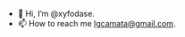 - 👋 Hi, I’m @xyfodase.
- 📫 How to reach me lgcamata@gmail.com.

<!---
guix-py/guix-py is a ✨ special ✨ repository because its `README.md` (this file) appears on your GitHub profile.
You can click the Preview link to take a look at your changes.
--->
